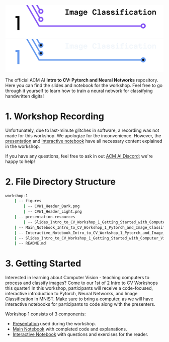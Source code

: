 <!-- 
    If you have any questions about this template, feel free to ask
    your Director for help!
-->


<!-- 
    SECTION: Header
    ---------
    Request new headers from you Director to fit your workshop!
-->

![Intro to CV: Search Algorithms](./figures/CVW1_Header_Light.png#gh-light-mode-only)
![Intro to CV: Search Algorithms](./figures/CVW1_Header_Dark.png#gh-dark-mode-only)

The official ACM AI **Intro to CV: Pytorch and Neural Networks** repository. Here you can find the slides and notebook for the workshop. Feel free to go through it yourself to learn how to train a neural network for classifying handwritten digits!

<!-- 
    SECTION: Table of Contents
    ---------
    Mandatory Sections:
        - File Directory Structure
        - Workshop Recording
            - if you recorded your workshop, please make it available here
        - Getting Started
            - Give an interesting description of your workshop!
            - E.g. you can use the marketing descriptiong (w/o the emojis
              and make the nouns general ('you' becomes 'the reader'))
        - Resources
            - Images, papers, etc
    Do NOT Include:
        - Author Info
            - This should only be in the main README for your series
    Other Possible Sections:
        - Anything else you'd like, but try not to be redundant!
            - Make sure it's not already in the main series README or
              another section
-->

<!-- 
    SECTION: Workshop Video
    ---------
    Most, if not all, workshops should have recordings. Once the recording
    is posted to the ACMUCSD YT channel (https://www.youtube.com/channel/UCyjPATFqc3FwOiuqJ2UG1Eg), replace the text with an <img> element.
-->


# 1. Workshop Recording

Unfortunately, due to last-minute glitches in software, a recording was not made for this workshop. We apologize for the inconvenience. However, the [presentation](./Slides_Intro_to_CV_Workshop_1_Getting_Started_with_Computer_Vision.pdf) and [interactive notebook](./Interactive_Notebook_Intro_to_CV_Workshop_1_Getting_Started_with_Computer_Vision.ipynb) have all necessary content explained in the workshop.

If you have any questions, feel free to ask in out [ACM AI Discord](https://discord.gg/SZA2WV36sJ); we're happy to help!

<!--
<div align="center">
<a href="YT Video Link">
<img
    src="YT Max Res Thumbnail Link"
    alt="Screen reader-compatible alt text"
    width="500px"
/>
</a>
</div>
-->

<!-- 
    SECTION: File Directory Structure
    ---------
    Write out your File Directory Structure below (make sure it's up-to-date)
-->

# 2. File Directory Structure

```bash
workshop-1
    | -- figures
        | -- CVW1_Header_Dark.png
        | -- CVW1_Header_Light.png
    | -- presentation-resources
        | -- Slides_Intro_to_CV_Workshop_1_Getting_Started_with_Computer_Vision.pptx
    | -- Main_Notebook_Intro_to_CV_Workshop_1_Pytorch_and_Image_Classification.ipynb
    | -- Interactive_Notebook_Intro_to_CV_Workshop_1_Pytorch_and_Image_Classification.ipynb
    | -- Slides_Intro_to_CV_Workshop_1_Getting_Started_with_Computer_Vision.pdf
    | -- README.md

```

<!-- 
    SECTION: Getting Started
    ---------
    Brief description of your workshop here
-->

# 3. Getting Started

Interested in learning about Computer Vision - teaching computers to process and classify images? Come to our 1st of 2 Intro to CV Workshops this quarter! In this workshop, participants will receive a code-focused, interactive introduction to Pytorch, Neural Networks, and Image Classification in MNIST. Make sure to bring a computer, as we will have interactive notebooks for participants to code along with the presenters.

Workshop 1 consists of 3 components:
- [Presentation](./Slides_Intro_to_CV_Workshop_1_Getting_Started_with_Computer_Vision.pdf) used during the workshop.
- [Main Notebook](./Main_Notebook_Intro_to_CV_Workshop_1_Getting_Started_with_Computer_Vision.ipynb) with completed code and explanations.
- [Interactive Notebook](./Interactive_Notebook_Intro_to_CV_Workshop_1_Getting_Started_with_Computer_Vision.ipynb) with questions and exercises for the reader.

<!-- 
    Note: The above list will depend on your specific workshop.
-->
